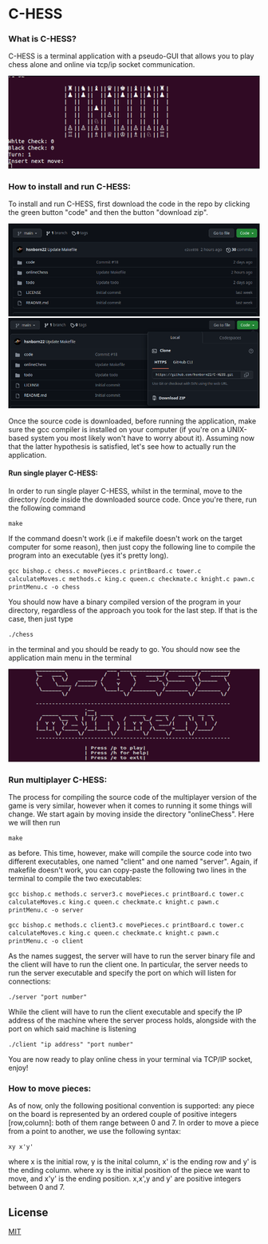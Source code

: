 # C-HESS

### What is C-HESS?
C-HESS is a terminal application with a pseudo-GUI that allows you to play chess alone and online via tcp/ip socket communication.

![game preview](/images/game2.png)

### How to install and run C-HESS:

To install and run C-HESS, first download the code in the repo by clicking the green button "code" and then the button "download zip".

![code button location](/images/img1.png)
![download button location](/images/img2.png)

Once the source code is downloaded, before running the application, make sure the gcc compiler is installed on your computer (if you're on a UNIX-based system you most likely won't have to worry about it).
Assuming now that the latter hypothesis is satisfied, let's see how to actually run the application.

#### Run single player C-HESS:

In order to run single player C-HESS, whilst in the terminal, move to the directory /code inside the downloaded source code.
Once you're there, run the following command
```
make
```
If the command doesn't work (i.e if makefile doesn't work on the target computer for some reason), then just copy the following line to compile the program into an executable (yes it's pretty long).
```
gcc bishop.c chess.c movePieces.c printBoard.c tower.c calculateMoves.c methods.c king.c queen.c checkmate.c knight.c pawn.c printMenu.c -o chess
```
You should now have a binary compiled version of the program in your directory, regardless of the approach you took for the last step. If that is the case, then just type

```
./chess
```
in the terminal and you should be ready to go. You should now see the application main menu in the terminal

![Menu page](/images/menu.png)

### Run multiplayer C-HESS:

The process for compiling the source code of the multiplayer version of the game is very similar, however when it comes to running it some things will change. We start again by moving inside the directory "onlineChess". Here we will then run
```
make
```
as before. This time, however, make will compile the source code into two different executables, one named "client" and one named "server". Again, if makefile doesn't work, you can copy-paste the following two lines in the terminal to compile the two executables:
```
gcc bishop.c methods.c server3.c movePieces.c printBoard.c tower.c calculateMoves.c king.c queen.c checkmate.c knight.c pawn.c printMenu.c -o server
```
```
gcc bishop.c methods.c client3.c movePieces.c printBoard.c tower.c calculateMoves.c king.c queen.c checkmate.c knight.c pawn.c printMenu.c -o client
```
As the names suggest, the server will have to run the server binary file and the client will have to run the client one. In particular, the server needs to run the server executable and specify the port on which will listen for connections:

```
./server "port number"
```
While the client will have to run the client executable and specify the IP address of the machine where the server process holds, alongside with the port on which said machine is listening

```
./client "ip address" "port number"
```
You are now ready to play online chess in your terminal via TCP/IP socket, enjoy!

### How to move pieces:
As of now, only the following positional convention is supported: any piece on the board is represented by an ordered couple of positive integers [row,column]:
both of them range between 0 and 7. In order to move a piece from a point to another, we use the following syntax:
```
xy x'y'
```
where x is the initial row, y is the inital column, x' is the ending row and y' is the ending column.
where xy is the initial position of the piece we want to move, and x'y' is the ending position. x,x',y and y' are positive integers between 0 and 7. 

## License

[MIT](LICENSE)
